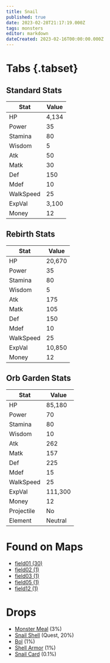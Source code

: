 ```yaml
---
title: Snail
published: true
date: 2023-02-28T21:17:19.000Z
tags: monsters
editor: markdown
dateCreated: 2023-02-16T00:00:00.000Z
---
```


# Tabs {.tabset}

## Standard Stats

|Stat|Value|
|-|-|
|HP|4,134|
|Power|35|
|Stamina|80|
|Wisdom|5|
|Atk|50|
|Matk|30|
|Def|150|
|Mdef|10|
|WalkSpeed|25|
|ExpVal|3,100|
|Money|12|
## Rebirth Stats

|Stat|Value|
|-|-|
|HP|20,670|
|Power|35|
|Stamina|80|
|Wisdom|5|
|Atk|175|
|Matk|105|
|Def|150|
|Mdef|10|
|WalkSpeed|25|
|ExpVal|10,850|
|Money|12|
## Orb Garden Stats

|Stat|Value|
|-|-|
|HP|85,180|
|Power|70|
|Stamina|80|
|Wisdom|10|
|Atk|262|
|Matk|157|
|Def|225|
|Mdef|15|
|WalkSpeed|25|
|ExpVal|111,300|
|Money|12|
|Projectile|No|
|Element|Neutral|

# Found on Maps
 * [field01 (30)](/maps/field01)
 * [field02 (1)](/maps/field02)
 * [field03 (1)](/maps/field03)
 * [field05 (1)](/maps/field05)
 * [field12 (1)](/maps/field12)

# Drops
 * [Monster Meal](/items/monster-meal) (3%)
 * [Snail Shell](/items/snail-shell) (Quest, 20%)
 * [Bol](/items/bol) (1%)
 * [Shell Armor](/items/shell-armor) (1%)
 * [Snail Card](/items/snail-card) (0.1%)
